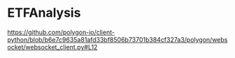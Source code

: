 # ETFAnalysis

https://github.com/polygon-io/client-python/blob/b6e7c9635a81afd33bf8506b73701b384cf327a3/polygon/websocket/websocket_client.py#L12
